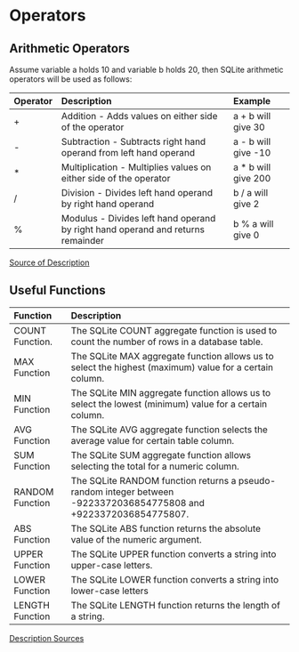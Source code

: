 
# Operators

## Arithmetic Operators

Assume variable a holds 10 and variable b holds 20, then SQLite arithmetic operators will be used as follows:

| Operator | Description     | Example |
| :------------- | :------------- |:------------- |
| +       | Addition - Adds values on either side of the operator      |	a + b will give 30|
| -       | 	Subtraction - Subtracts right hand operand from left hand operand       |a - b will give -10|
| *       | Multiplication - Multiplies values on either side of the operator      |a * b will give 200|
| /       | Division - Divides left hand operand by right hand operand   |b / a will give 2|
| %       | Modulus - Divides left hand operand by right hand operand and returns remainder   |b % a will give 0|

[Source of Description][8c058008]

  [8c058008]: https://www.tutorialspoint.com/sqlite/sqlite_arithmetic_operators.htm "Arithmetic Operators Sqlite"

## Useful Functions
|   Function   | Description    |
| :------------- | :------------- |
| COUNT Function.      | The SQLite COUNT aggregate function is used to count the number of rows in a database table.       |
| MAX Function      | The SQLite MAX aggregate function allows us to select the highest (maximum) value for a certain column.    |
| MIN Function      | The SQLite MIN aggregate function allows us to select the lowest (minimum) value for a certain column.       |
| AVG Function      | The SQLite AVG aggregate function selects the average value for certain table column.       |
| SUM Function      | 	The SQLite SUM aggregate function allows selecting the total for a numeric column.      |
| RANDOM Function      | The SQLite RANDOM function returns a pseudo-random integer between -9223372036854775808 and +9223372036854775807.       |
| ABS Function      | The SQLite ABS function returns the absolute value of the numeric argument.      |
| UPPER Function      | The SQLite UPPER function converts a string into upper-case letters.       |
| LOWER Function      | The SQLite LOWER function converts a string into lower-case letters      |
| LENGTH Function      | The SQLite LENGTH function returns the length of a string.     |

[Description Sources][d2fcf941]

  [d2fcf941]: https://www.tutorialspoint.com/sqlite/sqlite_useful_functions.htm "Functions in SQLite"
